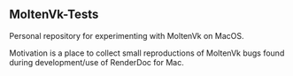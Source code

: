 ## MoltenVk-Tests

Personal repository for experimenting with MoltenVk on MacOS.

Motivation is a place to collect small reproductions of MoltenVk bugs found during development/use of RenderDoc for Mac.
